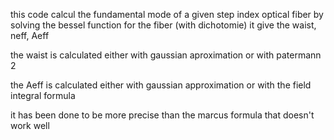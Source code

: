 this code calcul the fundamental mode of a given step index optical fiber
by solving the bessel function for the fiber (with dichotomie)
it give the waist, neff, Aeff

the waist is calculated either with gaussian aproximation or with patermann 2

the Aeff is calculated either with gaussian approximation or with the field integral formula

it has been done to be more precise than the marcus formula that doesn't work well
